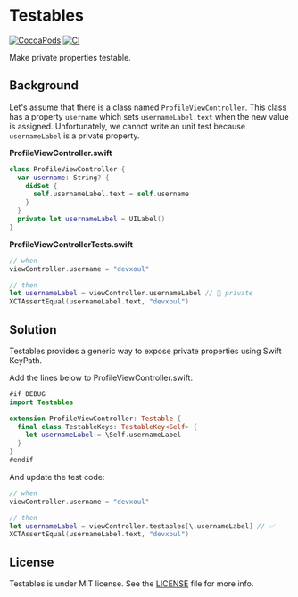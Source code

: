 # Testables

[![CocoaPods](http://img.shields.io/cocoapods/v/Testables.svg)](https://cocoapods.org/pods/Testables)
[![CI](https://github.com/StyleShare/Testables/workflows/CI/badge.svg)](https://github.com/StyleShare/Testables/actions)

Make private properties testable.

## Background

Let's assume that there is a class named `ProfileViewController`. This class has a property `username` which sets `usernameLabel.text` when the new value is assigned. Unfortunately, we cannot write an unit test because `usernameLabel` is a private property.

**ProfileViewController.swift**

```swift
class ProfileViewController {
  var username: String? {
    didSet {
      self.usernameLabel.text = self.username
    }
  }
  private let usernameLabel = UILabel()
}
```

**ProfileViewControllerTests.swift**

```swift
// when
viewController.username = "devxoul"

// then
let usernameLabel = viewController.usernameLabel // 🚫 private
XCTAssertEqual(usernameLabel.text, "devxoul")
```

## Solution

Testables provides a generic way to expose private properties using Swift KeyPath.

Add the lines below to ProfileViewController.swift:

```swift
#if DEBUG
import Testables

extension ProfileViewController: Testable {
  final class TestableKeys: TestableKey<Self> {
    let usernameLabel = \Self.usernameLabel
  }
}
#endif
```

And update the test code:

```swift
// when
viewController.username = "devxoul"

// then
let usernameLabel = viewController.testables[\.usernameLabel] // ✅
XCTAssertEqual(usernameLabel.text, "devxoul")
```

## License

Testables is under MIT license. See the [LICENSE](LICENSE) file for more info.
